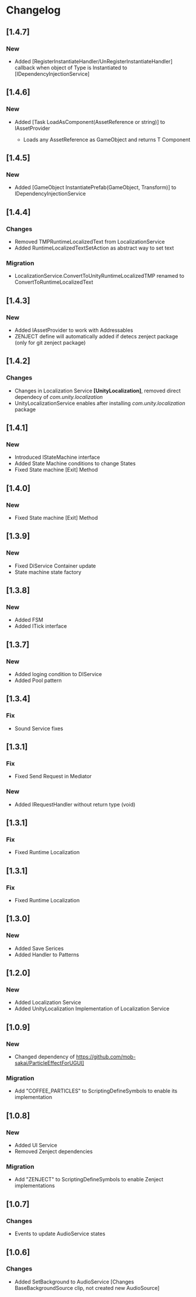 # Changelog

## [1.4.7]
### New
- Added [RegisterInstantiateHandler/UnRegisterInstantiateHandler] callback when object of Type is Instantiated to [IDependencyInjectionService]

## [1.4.6]
### New
- Added [Task<T> LoadAsComponent<T>(AssetReference or string)] to IAssetProvider
  - Loads any AssetReference as GameObject and returns T Component

## [1.4.5]
### New
- Added [GameObject InstantiatePrefab(GameObject, Transform)] to IDependencyInjectionService

## [1.4.4]
### Changes
- Removed TMPRuntimeLocalizedText from LocalizationService
- Added RuntimeLocalizedTextSetAction as abstract way to set text
### Migration
- LocalizationService.ConvertToUnityRuntimeLocalizedTMP renamed to ConvertToRuntimeLocalizedText

## [1.4.3]
### New
- Added IAssetProvider to work with Addressables
- ZENJECT define will automatically added if detecs zenject package (only for git zenject package)

## [1.4.2]
### Changes
- Changes in Localization Service **[UnityLocalization]**, removed direct dependecy of _com.unity.localization_
- UnityLocalizationService enables after installing _com.unity.localization_ package 

## [1.4.1]
### New
- Introduced IStateMachine interface
- Added State Machine conditions to change States
- Fixed State machine [Exit] Method

## [1.4.0]
### New
- Fixed State machine [Exit] Method

## [1.3.9]
### New
- Fixed DiService Container update
- State machine state factory

## [1.3.8]
### New
- Added FSM
- Added ITick interface

## [1.3.7]
### New
- Added loging condition to DIService
- Added Pool pattern

## [1.3.4]
### Fix
- Sound Service fixes

## [1.3.1]
### Fix
- Fixed Send Request in Mediator
### New
- Added IRequestHandler without return type (void)

## [1.3.1]
### Fix
- Fixed Runtime Localization

## [1.3.1]
### Fix
- Fixed Runtime Localization

## [1.3.0]
### New
- Added Save Serices
- Added Handler to Patterns

## [1.2.0]
### New
- Added Localization Service
- Added UnityLocalization Implementation of Localization Service

## [1.0.9]
### New
- Changed dependency of https://github.com/mob-sakai/ParticleEffectForUGUI]
### Migration
- Add "COFFEE_PARTICLES" to ScriptingDefineSymbols to enable its implementation

## [1.0.8]
### New
- Added UI Service
- Removed Zenject dependencies
### Migration
- Add "ZENJECT" to ScriptingDefineSymbols to enable Zenject implementations

## [1.0.7]
### Changes
- Events to update AudioService states

## [1.0.6]
### Changes
- Added SetBackground to AudioService [Changes BaseBackgroundSource clip, not created new AudioSource]
